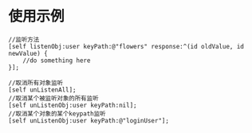 # 使用示例

    
    
    //监听方法
    [self listenObj:user keyPath:@"flowers" response:^(id oldValue, id newValue) {
        //do something here
    }];

    //取消所有对象监听
    [self unListenAll];
    //取消某个被监听对象的所有监听
    [self unListenObj:user keyPath:nil];
    //取消某个对象的某个keypath监听
    [self unListenObj:user keyPath:@"loginUser"];
